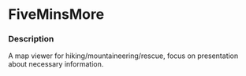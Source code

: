 # FiveMinsMore

### Description
A map viewer for hiking/mountaineering/rescue, focus on presentation about necessary information.
